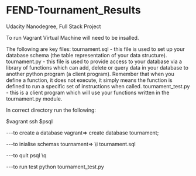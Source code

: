 # FEND-Tournament_Results
Udacity Nanodegree, Full Stack Project

To run Vagrant Virtual Machine will need to be insalled.

The following are key files:
tournament.sql  - this file is used to set up your database schema (the table representation of your data structure).
tournament.py - this file is used to provide access to your database via a library of functions which can add, delete or query data in your database to another python program (a client program). Remember that when you define a function, it does not execute, it simply means the function is defined to run a specific set of instructions when called.
tournament_test.py - this is a client program which will use your functions written in the tournament.py module. 

In correct directory run the following:

$vagrant ssh
$psql

---to create a database
vagrant=> create database tournament;

---to inialise schemas
tournament=> \i tournament.sql

---to quit psql
\q

---to run test
python tournament_test.py

